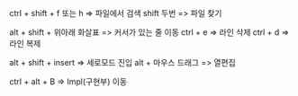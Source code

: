ctrl + shift + f  또는 h => 파일에서 검색
shift 두번 => 파일 찾기

alt + shift + 위아래 화살표 => 커서가 있는 줄 이동
ctrl + e => 라인 삭제
ctrl + d => 라인 복제

alt + shift + insert => 세로모드 진입
alt + 마우스 드래그 => 열편집

ctrl + alt + B => Impl(구현부) 이동
